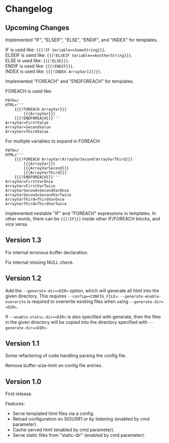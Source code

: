 # Changelog

## Upcoming Changes

Implemented "IF", "ELSEIF", "ELSE", "ENDIF", and "INDEX" for templates.

IF is used like: `{{{!IF Variable==SomeString}}}`.  
ELSEIF is used like: `{{{!ELSEIF Variable==AnotherString}}}`.  
ELSE is used like: `{{{!ELSE}}}`.  
ENDIF is used like: `{{{!ENDIF}}}`.  
INDEX is used like: `{{{!INDEX ArrayVar[2]}}}`.

Implemented "FOREACH" and "ENDFOREACH" for templates.

FOREACH is used like:

    PATH=/
    HTML='''
        {{{!FOREACH ArrayVar}}}
            {{{ArrayVar}}}
        {{{!ENDFOREACH}}}'''
    ArrayVar=FirstValue
    ArrayVar=SecondValue
    ArrayVar=ThirdValue

For multiple variables to expand in FOREACH:

    PATH=/
    HTML='''
        {{{!FOREACH ArrayVar!ArrayVarSecond!ArrayVarThird}}}
            {{{ArrayVar}}}
            {{{ArrayVarSecond}}}
            {{{ArrayVarThird}}}
        {{{!ENDFOREACH}}}'''
    ArrayVar=FirstVarOnce
    ArrayVar=FirstVarTwice
    ArrayVarSecond=SecondVarOnce
    ArrayVarSecond=SecondVarTwice
    ArrayVarThird=ThirdVarOnce
    ArrayVarThird=ThirdVarTwice

Implemented nestable "IF" and "FOREACH" expressions in templates. In other
words, there can be `{{{!IF}}}` inside other IF/FOREACH blocks, and vice versa.

## Version 1.3

Fix internal erronous buffer declaration.

Fix internal missing NULL check.

## Version 1.2

Add the `--generate-dir=<DIR>` option, which will generate all html into the
given directory. This requires `--config=<CONFIG_FILE>`.
`--generate-enable-overwrite` is required to overwrite existing files when using
`--generate-dir=<DIR>`.

If `--enable-static-dir=<DIR>` is also specified with generate, then the files
in the given directory will be copied into the directory specified with
`--generate-dir=<DIR>`.

## Version 1.1

Some refactoring of code handling parsing the config file.

Remove buffer-size-limit on config file entries.

## Version 1.0

First release.

Features:

  - Serve templated html files via a config.
  - Reload configuration on SIGUSR1 or by listening (enabled by cmd parameter).
  - Cache served html (enabled by cmd parameter).
  - Serve static files from "static-dir" (enabled by cmd parameter).
